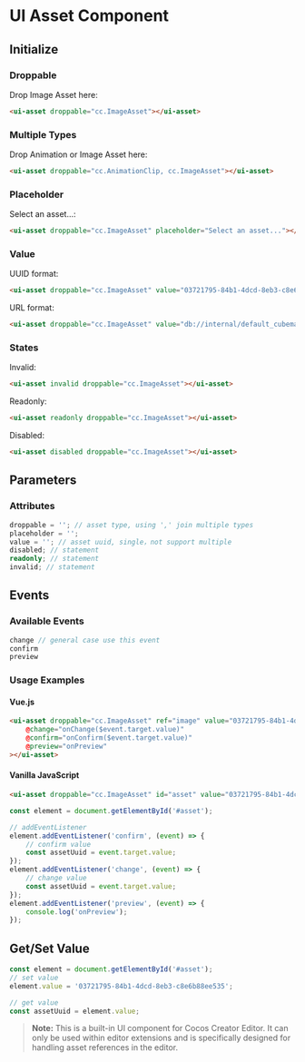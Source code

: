 # UI Asset Component

## Initialize

### Droppable

Drop Image Asset here:
```html
<ui-asset droppable="cc.ImageAsset"></ui-asset>
```

### Multiple Types

Drop Animation or Image Asset here:
```html
<ui-asset droppable="cc.AnimationClip, cc.ImageAsset"></ui-asset>
```

### Placeholder

Select an asset...:
```html
<ui-asset droppable="cc.ImageAsset" placeholder="Select an asset..."></ui-asset>
```

### Value

UUID format:
```html
<ui-asset droppable="cc.ImageAsset" value="03721795-84b1-4dcd-8eb3-c8e6b88ee535"></ui-asset>
```

URL format:
```html
<ui-asset droppable="cc.ImageAsset" value="db://internal/default_cubemap/back.jpg"></ui-asset>
```

### States

Invalid:
```html
<ui-asset invalid droppable="cc.ImageAsset"></ui-asset>
```

Readonly:
```html
<ui-asset readonly droppable="cc.ImageAsset"></ui-asset>
```

Disabled:
```html
<ui-asset disabled droppable="cc.ImageAsset"></ui-asset>
```

## Parameters

### Attributes
```typescript
droppable = ''; // asset type, using ',' join multiple types
placeholder = '';
value = ''; // asset uuid, single，not support multiple
disabled; // statement
readonly; // statement
invalid; // statement
```

## Events

### Available Events
```typescript
change // general case use this event
confirm
preview
```

### Usage Examples

#### Vue.js
```html
<ui-asset droppable="cc.ImageAsset" ref="image" value="03721795-84b1-4dcd-8eb3-c8e6b88ee535"
    @change="onChange($event.target.value)"
    @confirm="onConfirm($event.target.value)"
    @preview="onPreview"
></ui-asset>
```

#### Vanilla JavaScript
```html
<ui-asset droppable="cc.ImageAsset" id="asset" value="03721795-84b1-4dcd-8eb3-c8e6b88ee535"></ui-asset>
```

```javascript
const element = document.getElementById('#asset');

// addEventListener
element.addEventListener('confirm', (event) => {
    // confirm value
    const assetUuid = event.target.value;
});
element.addEventListener('change', (event) => {
    // change value
    const assetUuid = event.target.value;
});
element.addEventListener('preview', (event) => {
    console.log('onPreview');
});
```

## Get/Set Value
```javascript
const element = document.getElementById('#asset');
// set value
element.value = '03721795-84b1-4dcd-8eb3-c8e6b88ee535';

// get value
const assetUuid = element.value;
```

> **Note:** This is a built-in UI component for Cocos Creator Editor. It can only be used within editor extensions and is specifically designed for handling asset references in the editor. 
